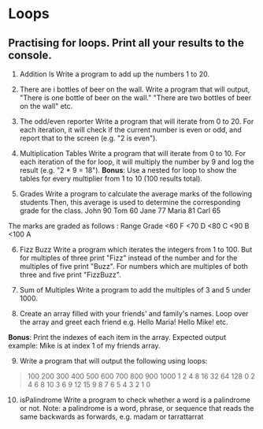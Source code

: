 # Loops
## Practising for loops. Print all your results to the console.

1. Addition ls 
Write a program to add up the numbers 1 to 20.

2. There are i bottles of beer on the wall. 
Write a program that will output, "There is one bottle of beer on the wall." "There are two bottles of beer on the wall" etc. 

3. The odd/even reporter
Write a program that will iterate from 0 to 20. For each iteration, it will check if the current number is even or odd, and report that to the screen (e.g. "2 is even").

4. Multiplication Tables
Write a program that will iterate from 0 to 10. For each iteration of the for loop, it will multiply the number by 9 and log the result (e.g. "2 * 9 = 18").
**Bonus**: Use a nested for loop to show the tables for every multiplier from 1 to 10 (100 results total).

5. Grades
Write a program to calculate the average marks of the following students Then, this average is used to determine the corresponding grade for the class. 
John	90
Tom	60
Jane	77
Maria	81
Carl	65

The marks are graded as follows :
Range	Grade
<60	F
<70	D
<80	C
<90	B
<100	A
>

6. Fizz Buzz
Write a program which iterates the integers from 1 to 100. But for multiples of three print "Fizz" instead of the number and for the multiples of five print "Buzz". For numbers which are multiples of both three and five print "FizzBuzz".

7. Sum of Multiples
Write a program to add the multiples of 3 and 5 under 1000.

8. Create an array filled with your friends' and family's names. Loop over the array and greet each friend e.g. Hello Maria! Hello Mike! etc. 

**Bonus**: Print the indexes of each item in the array. Expected output example: Mike is at index 1 of my friends array. 

9. Write a program that will output the following using loops: 
>100 200 300 400 500 600 700 800 900 1000
>1 2 4 8 16 32 64 128
>0 2 4 6 8 10
>3 6 9 12 15
>9 8 7 6 5 4 3 2 1 0

10. isPalindrome
Write a program to check whether a word is a palindrome or not. 
Note: a palindrome is a word, phrase, or sequence that reads the same backwards as forwards, e.g. madam or tarrattarrat


